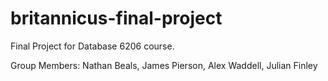 # britannicus-final-project
Final Project for Database 6206 course.

Group Members: Nathan Beals, James Pierson, Alex Waddell, Julian Finley
